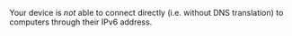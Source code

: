 Your device is *not* able to connect directly (i.e. without DNS translation) to computers through their IPv6 address.
